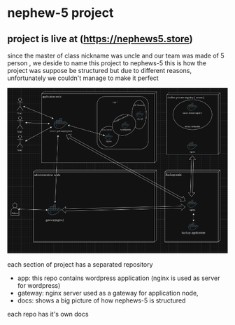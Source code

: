 # nephew-5 project 

## project is live at (https://nephews5.store)

since the master of class nickname was uncle and our team was made of 5 person , we deside to name this project to nephews-5
this is how the project was suppose be structured but due to different reasons, unfortunately we couldn't manage to make it perfect

![arch](./assets/nephews5.png)

each section of project has a separated repository
* app: this repo contains wordpress application (nginx is used as server for wordpress)
* gateway: nginx server used as a gateway for application node,
* docs: shows a big picture of how nephews-5 is structured

each repo has it's own docs
